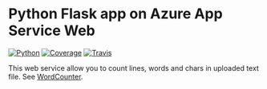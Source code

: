 # Python Flask app on Azure App Service Web
[![Python](https://img.shields.io/badge/python-2.7%2C%203.4--dev-blue.svg)]()
[![Coverage](https://codecov.io/gh/sweetdream779/WebServer/branch/master/graph/badge.svg)](https://codecov.io/gh/sweetdream779/WebServer)
[![Travis](https://travis-ci.org/sweetdream779/WebServer.svg?branch=master)](https://travis-ci.org/sweetdream779/WebServer)

This web service allow you to count lines, words and chars in uploaded text file.
See [WordCounter](http://textcounter.azurewebsites.net/). 

